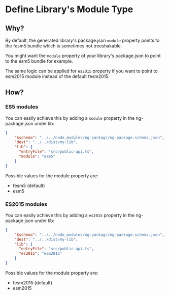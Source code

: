 # Define Library's Module Type

## Why?

By default, the generated library's package.json `module` property points to the fesm5 bundle which is sometimes not treeshakable.

You might want the `module` property of your library's package.json to point to the esm5 bundle for example.

The same logic can be applied for `es2015` property if you want to point to esm2015 module instead of the default fesm2015.

## How?

### ES5 modules
You can easily achieve this by adding a `module` property in the ng-package.json under lib:
``` json
{
    "$schema": "../../node_modules/ng-packagr/ng-package.schema.json",
    "dest": "../../dist/my-lib",
    "lib": {
      "entryFile": "src/public-api.ts",
      "module": "esm5"
    }
}
```

Possible values for the module property are: 
- fesm5 (default)
- esm5

### ES2015 modules
You can easily achieve this by adding a `es2015` property in the ng-package.json under lib:
``` json
{
    "$schema": "../../node_modules/ng-packagr/ng-package.schema.json",
    "dest": "../../dist/my-lib",
    "lib": {
      "entryFile": "src/public-api.ts",
      "es2015": "esm2015"
    }
}
```

Possible values for the module property are: 
- fesm2015 (default)
- esm2015
